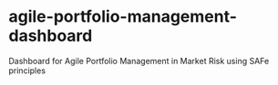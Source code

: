 # agile-portfolio-management-dashboard
Dashboard for Agile Portfolio Management in Market Risk using SAFe principles
